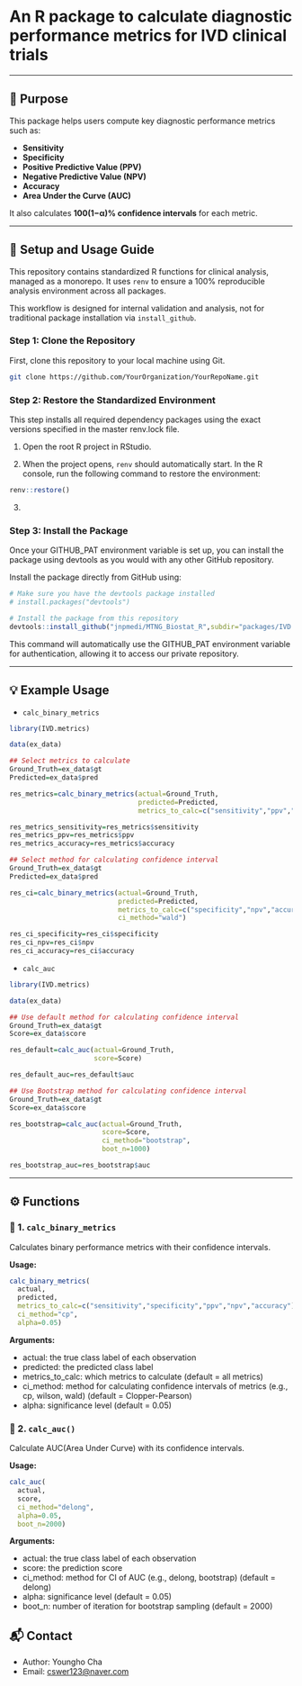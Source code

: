 # An R package to calculate diagnostic performance metrics for IVD clinical trials

---

## 🎯 Purpose

This package helps users compute key diagnostic performance metrics such as:

- **Sensitivity**
- **Specificity**
- **Positive Predictive Value (PPV)**
- **Negative Predictive Value (NPV)**
- **Accuracy**
- **Area Under the Curve (AUC)**

It also calculates **100(1−α)% confidence intervals** for each metric.

---

## 🔧 Setup and Usage Guide

This repository contains standardized R functions for clinical analysis, managed as a monorepo. It uses `renv` to ensure a 100% reproducible analysis environment across all packages.

This workflow is designed for internal validation and analysis, not for traditional package installation via `install_github`.

### Step 1: Clone the Repository
First, clone this repository to your local machine using Git.

```Bash
git clone https://github.com/YourOrganization/YourRepoName.git
```

### Step 2: Restore the Standardized Environment
This step installs all required dependency packages using the exact versions specified in the master renv.lock file.

1. Open the root R project in RStudio.

2. When the project opens, `renv` should automatically start. In the R console, run the following command to restore the environment:
```r
renv::restore()
```
3. 

### Step 3: Install the Package
Once your GITHUB_PAT environment variable is set up, you can install the package using devtools as you would with any other GitHub repository.

Install the package directly from GitHub using:
```r
# Make sure you have the devtools package installed
# install.packages("devtools")

# Install the package from this repository
devtools::install_github("jnpmedi/MTNG_Biostat_R",subdir="packages/IVD.metrics")
```

This command will automatically use the GITHUB_PAT environment variable for authentication, allowing it to access our private repository.

---

## 💡 Example Usage

* `calc_binary_metrics` 
```r
library(IVD.metrics)

data(ex_data)

## Select metrics to calculate
Ground_Truth=ex_data$gt
Predicted=ex_data$pred

res_metrics=calc_binary_metrics(actual=Ground_Truth,
                                predicted=Predicted,
                                metrics_to_calc=c("sensitivity","ppv","accuracy"))

res_metrics_sensitivity=res_metrics$sensitivity
res_metrics_ppv=res_metrics$ppv
res_metrics_accuracy=res_metrics$accuracy

## Select method for calculating confidence interval
Ground_Truth=ex_data$gt
Predicted=ex_data$pred

res_ci=calc_binary_metrics(actual=Ground_Truth,
                           predicted=Predicted,
                           metrics_to_calc=c("specificity","npv","accuracy"),
                           ci_method="wald")

res_ci_specificity=res_ci$specificity
res_ci_npv=res_ci$npv
res_ci_accuracy=res_ci$accuracy
```

* `calc_auc`
```r
library(IVD.metrics)

data(ex_data)

## Use default method for calculating confidence interval
Ground_Truth=ex_data$gt
Score=ex_data$score

res_default=calc_auc(actual=Ground_Truth,
                     score=Score)

res_default_auc=res_default$auc

## Use Bootstrap method for calculating confidence interval
Ground_Truth=ex_data$gt
Score=ex_data$score

res_bootstrap=calc_auc(actual=Ground_Truth,
                       score=Score,
                       ci_method="bootstrap",
                       boot_n=1000)

res_bootstrap_auc=res_bootstrap$auc
```

---

## ⚙️ Functions

### 🔹 1. `calc_binary_metrics`

Calculates binary performance metrics with their confidence intervals.

**Usage:**
```r
calc_binary_metrics(
  actual,
  predicted,
  metrics_to_calc=c("sensitivity","specificity","ppv","npv","accuracy"),
  ci_method="cp",
  alpha=0.05)
```

**Arguments:**
* actual: the true class label of each observation
* predicted: the predicted class label
* metrics_to_calc: which metrics to calculate (default = all metrics)
* ci_method: method for calculating confidence intervals of metrics (e.g., cp, wilson, wald) (default = Clopper-Pearson)
* alpha: significance level (default = 0.05)

### 🔹 2. `calc_auc()`

Calculate AUC(Area Under Curve) with its confidence intervals.

**Usage:**
```r
calc_auc(
  actual,
  score,
  ci_method="delong",
  alpha=0.05,
  boot_n=2000)
```

**Arguments:**
* actual: the true class label of each observation
* score: the prediction score
* ci_method: method for CI of AUC (e.g., delong, bootstrap) (default = delong)
* alpha: significance level (default = 0.05)
* boot_n: number of iteration for bootstrap sampling (default = 2000)

## 📬 Contact

* Author: Youngho Cha
* Email: cswer123@naver.com
